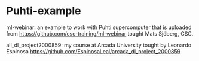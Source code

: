 # Puhti-example
ml-webinar: an example to work with Puhti supercomputer that is uploaded from https://github.com/csc-training/ml-webinar tought Mats Sjöberg, CSC.

all_dl_project2000859: my course at Arcada University tought by Leonardo Espinosa https://github.com/EspinosaLeal/arcada_dl_project_2000859
